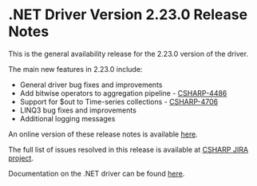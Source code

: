 # .NET Driver Version 2.23.0 Release Notes

This is the general availability release for the 2.23.0 version of the driver.

The main new features in 2.23.0 include:

* General driver bug fixes and improvements
* Add bitwise operators to aggregation pipeline - [CSHARP-4486](https://jira.mongodb.org/browse/CSHARP-4486)
* Support for $out to Time-series collections - [CSHARP-4706](https://jira.mongodb.org/browse/CSHARP-4706)
* LINQ3 bug fixes and improvements
* Additional logging messages

An online version of these release notes is available [here](https://github.com/mongodb/mongo-csharp-driver/blob/master/Release%20Notes/Release%20Notes%20v2.23.0.md).

The full list of issues resolved in this release is available at [CSHARP JIRA project](https://jira.mongodb.org/issues/?jql=project%20%3D%20CSHARP%20AND%20fixVersion%20%3D%202.23.0%20ORDER%20BY%20key%20ASC).

Documentation on the .NET driver can be found [here](https://www.mongodb.com/docs/drivers/csharp/v2.23.0/).

